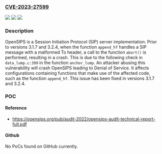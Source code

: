 ### [CVE-2023-27599](https://cve.mitre.org/cgi-bin/cvename.cgi?name=CVE-2023-27599)
![](https://img.shields.io/static/v1?label=Product&message=opensips&color=blue)
![](https://img.shields.io/static/v1?label=Version&message=%3D%20%3C%203.1.7%20&color=brighgreen)
![](https://img.shields.io/static/v1?label=Vulnerability&message=CWE-20%3A%20Improper%20Input%20Validation&color=brighgreen)

### Description

OpenSIPS is a Session Initiation Protocol (SIP) server implementation. Prior to versions 3.1.7 and 3.2.4, when the function `append_hf` handles a SIP message with a malformed To header, a call to the function `abort()` is performed, resulting in a crash. This is due to the following check in `data_lump.c:399` in the function `anchor_lump`. An attacker abusing this vulnerability will crash OpenSIPS leading to Denial of Service. It affects configurations containing functions that make use of the affected code, such as the function `append_hf`. This issue has been fixed in versions 3.1.7 and 3.2.4.

### POC

#### Reference
- https://opensips.org/pub/audit-2022/opensips-audit-technical-report-full.pdf

#### Github
No PoCs found on GitHub currently.

